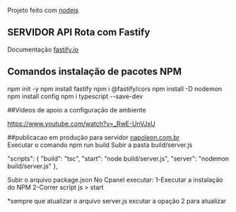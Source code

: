Projeto feito com [nodejs](https://nodejs.org/en/) 

## SERVIDOR API Rota com Fastify

Documentação [fastify.io](https://www.fastify.io/) 

## Comandos instalação de pacotes NPM

npm init -y
npm install fastify
npm i @fastify/cors
npm install -D nodemon
npm install config
npm i typescript --save-dev

##Videos de apoio a configuração de ambiente

https://www.youtube.com/watch?v=_RwE-UnVJxU


##publicacao em produção para servidor [napoleon.com.br](https://napoleon.com.br/)  
Executar o comando npm run build
Subir a pasta build/server.js 

"scripts": {
    "build": "tsc",
    "start": "node build/server.js",
    "server": "nodemon build/server.js"
  },

Subir o arquivo package.json
No Cpanel executar:
 1-Executar a instalação do NPM
 2-Correr script js > start

 *sempre que atualizar o arquivo server.js excutar a opação 2 para atualizar

